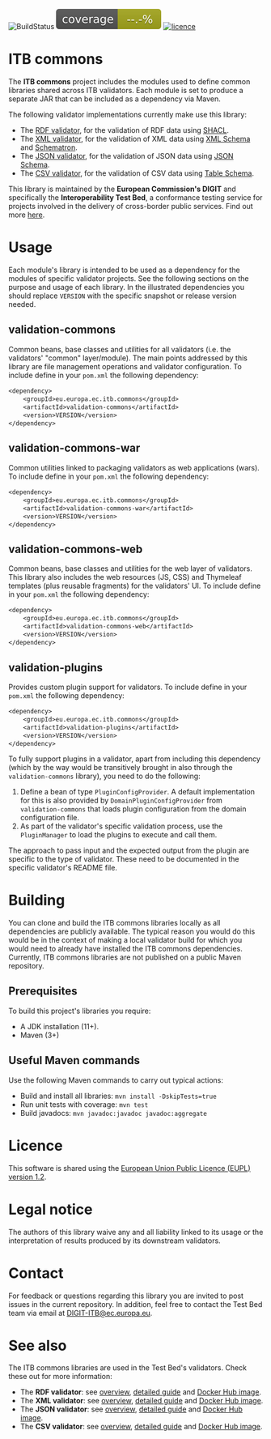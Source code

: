 ![BuildStatus](https://github.com/ISAITB/itb-commons/actions/workflows/main.yml/badge.svg)
![Coverage](.github/badges/jacoco.svg)
[![licence](https://img.shields.io/github/license/ISAITB/itb-commons.svg)](https://github.com/ISAITB/itb-commons/blob/master/LICENCE.txt)

# ITB commons

The **ITB commons** project includes the modules used to define common libraries shared across ITB validators. Each module is set to 
produce a separate JAR that can be included as a dependency via Maven.

The following validator implementations currently make use this library:
* The [RDF validator](https://hub.docker.com/r/isaitb/shacl-validator), for the validation of RDF data using [SHACL](https://www.w3.org/TR/shacl/).
* The [XML validator](https://hub.docker.com/r/isaitb/xml-validator), for the validation of XML data using [XML Schema](https://www.w3.org/standards/xml/schema.html) and [Schematron](https://schematron.com/).
* The [JSON validator](https://hub.docker.com/r/isaitb/json-validator), for the validation of JSON data using [JSON Schema](https://json-schema.org/).
* The [CSV validator](https://hub.docker.com/r/isaitb/csv-validator), for the validation of CSV data using [Table Schema](https://specs.frictionlessdata.io/table-schema/).

This library is maintained by the **European Commission's DIGIT** and specifically the **Interoperability Test Bed**,
a conformance testing service for projects involved in the delivery of cross-border public services. Find out more 
[here](https://joinup.ec.europa.eu/collection/interoperability-test-bed-repository/solution/interoperability-test-bed).

# Usage

Each module's library is intended to be used as a dependency for the modules of specific validator projects. See the
following sections on the purpose and usage of each library. In the illustrated dependencies you should replace 
`VERSION` with the specific snapshot or release version needed.

## validation-commons

Common beans, base classes and utilities for all validators (i.e. the validators' "common" layer/module). The main 
points addressed by this library are file management operations and validator configuration. To include define in 
your `pom.xml` the following dependency:

```
<dependency>
    <groupId>eu.europa.ec.itb.commons</groupId>
    <artifactId>validation-commons</artifactId>
    <version>VERSION</version>
</dependency>
```

## validation-commons-war

Common utilities linked to packaging validators as web applications (wars). To include define in your `pom.xml` 
the following dependency:

```
<dependency>
    <groupId>eu.europa.ec.itb.commons</groupId>
    <artifactId>validation-commons-war</artifactId>
    <version>VERSION</version>
</dependency>
```

## validation-commons-web

Common beans, base classes and utilities for the web layer of validators. This library also includes the web resources
(JS, CSS) and Thymeleaf templates (plus reusable fragments) for the validators' UI. To include define in your `pom.xml`
the following dependency:

```
<dependency>
    <groupId>eu.europa.ec.itb.commons</groupId>
    <artifactId>validation-commons-web</artifactId>
    <version>VERSION</version>
</dependency>
```

## validation-plugins

Provides custom plugin support for validators. To include define in your `pom.xml` the following dependency:

```
<dependency>
    <groupId>eu.europa.ec.itb.commons</groupId>
    <artifactId>validation-plugins</artifactId>
    <version>VERSION</version>
</dependency>
```

To fully support plugins in a validator, apart from including this dependency (which by the way would be transitively brought in also through the `validation-commons` library),
you need to do the following:
1. Define a bean of type `PluginConfigProvider`. A default implementation for this is also provided by `DomainPluginConfigProvider` from `validation-commons` that loads plugin
   configuration from the domain configuration file.
2. As part of the validator's specific validation process, use the `PluginManager` to load the plugins to execute and call them.

The approach to pass input and the expected output from the plugin are specific to the type of validator. These need to be documented in the specific validator's README file.

# Building

You can clone and build the ITB commons libraries locally as all dependencies are publicly available. The typical reason
you would do this would be in the context of making a local validator build for which you would need to already have 
installed the ITB commons dependencies. Currently, ITB commons libraries are not published on a public Maven repository.  

## Prerequisites

To build this project's libraries you require:
* A JDK installation (11+).
* Maven (3+)

## Useful Maven commands

Use the following Maven commands to carry out typical actions:
* Build and install all libraries: `mvn install -DskipTests=true`
* Run unit tests with coverage: `mvn test`
* Build javadocs: `mvn javadoc:javadoc javadoc:aggregate`

# Licence

This software is shared using the [European Union Public Licence (EUPL) version 1.2](https://joinup.ec.europa.eu/collection/eupl/eupl-text-eupl-12).

# Legal notice

The authors of this library waive any and all liability linked to its usage or the interpretation of results produced
by its downstream validators.

# Contact

For feedback or questions regarding this library you are invited to post issues in the current repository. In addition,
feel free to contact the Test Bed team via email at [DIGIT-ITB@ec.europa.eu](mailto:DIGIT-ITB@ec.europa.eu).

# See also

The ITB commons libraries are used in the Test Bed's validators. Check these out for more
information:
* The **RDF validator**: see [overview](https://joinup.ec.europa.eu/collection/interoperability-test-bed-repository/solution/rdf-validator), [detailed guide](https://www.itb.ec.europa.eu/docs/guides/latest/validatingRDF/) and [Docker Hub image](https://hub.docker.com/r/isaitb/shacl-validator).
* The **XML validator**: see [overview](https://joinup.ec.europa.eu/collection/interoperability-test-bed-repository/solution/xml-validator), [detailed guide](https://www.itb.ec.europa.eu/docs/guides/latest/validatingXML/) and [Docker Hub image](https://hub.docker.com/r/isaitb/xml-validator).
* The **JSON validator**: see [overview](https://joinup.ec.europa.eu/collection/interoperability-test-bed-repository/solution/json-validator), [detailed guide](https://www.itb.ec.europa.eu/docs/guides/latest/validatingJSON/) and [Docker Hub image](https://hub.docker.com/r/isaitb/json-validator).
* The **CSV validator**: see [overview](https://joinup.ec.europa.eu/collection/interoperability-test-bed-repository/solution/csv-validator), [detailed guide](https://www.itb.ec.europa.eu/docs/guides/latest/validatingCSV/) and [Docker Hub image](https://hub.docker.com/r/isaitb/csv-validator).